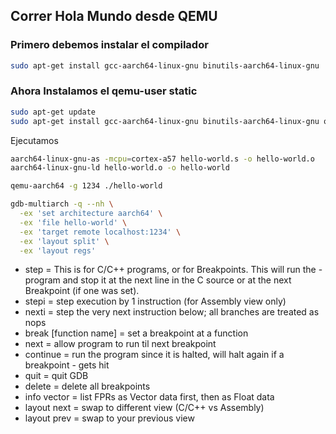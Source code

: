 ## Correr Hola Mundo desde QEMU

### Primero debemos instalar el compilador 
```bash 
sudo apt-get install gcc-aarch64-linux-gnu binutils-aarch64-linux-gnu
```
### Ahora Instalamos el qemu-user static
```bash
sudo apt-get update
sudo apt-get install gcc-aarch64-linux-gnu binutils-aarch64-linux-gnu qemu-user-static gdb-multiarch
```

Ejecutamos
```bash 
aarch64-linux-gnu-as -mcpu=cortex-a57 hello-world.s -o hello-world.o
aarch64-linux-gnu-ld hello-world.o -o hello-world

qemu-aarch64 -g 1234 ./hello-world

gdb-multiarch -q --nh \
  -ex 'set architecture aarch64' \
  -ex 'file hello-world' \
  -ex 'target remote localhost:1234' \
  -ex 'layout split' \
  -ex 'layout regs'
```
- step = This is for C/C++ programs, or for Breakpoints. This will run the - program and stop it at the next line in the C source or at the next Breakpoint (if one was set).
- stepi = step execution by 1 instruction (for Assembly view only)
- nexti = step the very next instruction below; all branches are treated as nops
- break [function name] = set a breakpoint at a function
- next = allow program to run til next breakpoint
- continue = run the program since it is halted, will halt again if a breakpoint - gets hit
- quit = quit GDB
- delete = delete all breakpoints
- info vector = list FPRs as Vector data first, then as Float data
- layout next = swap to different view (C/C++ vs Assembly)
- layout prev = swap to your previous view
